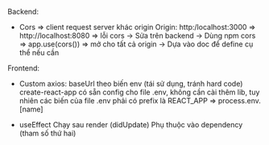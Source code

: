 Backend:

- Cors => client request server khác origin
  Origin: http:/localhost:3000 => http://localhost:8080 => lỗi cors
  -> Sửa trên backend
  -> Dùng npm cors => app.use(cors()) => mở cho tất cả origin
  -> Dựa vào doc để define cụ thể nếu cần

Frontend:

- Custom axios: baseUrl theo biến env (tái sử dụng, tránh hard code)
  create-react-app có sẵn config cho file .env, không cần cài thêm lib, tuy nhiên các biến của file .env phải có prefix là REACT_APP => process.env.[name]

- useEffect
  Chạy sau render (didUpdate)
  Phụ thuộc vào dependency (tham số thứ hai)
